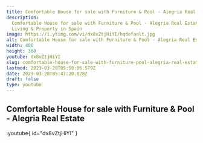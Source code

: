 ```yaml
---
title: Comfortable House for sale with Furniture & Pool - Alegria Real Estate
description:
  Comfortable House for sale with Furniture & Pool - Alegria Real Estate -
  Living & Property in Spain
image: https://i.ytimg.com/vi/dx8vZtjHiYI/hqdefault.jpg
alt: Comfortable House for sale with Furniture & Pool - Alegria Real Estate
width: 480
height: 360
youtube: dx8vZtjHiYI
slug: comfortable-house-for-sale-with-furniture-pool-alegria-real-estate
lastmod: 2023-03-28T05:50:06.579Z
date: 2023-03-28T05:47:20.028Z
draft: false
type: youtube
---
```


## Comfortable House for sale with Furniture & Pool - Alegria Real Estate

:youtube{ id="dx8vZtjHiYI" }
